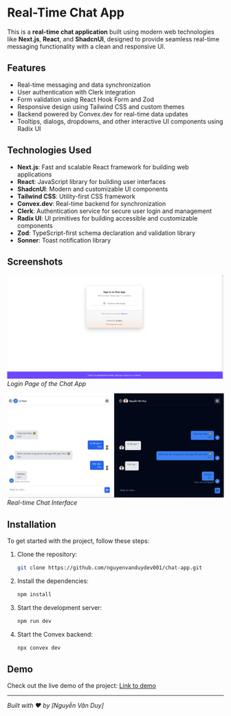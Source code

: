 # Real-Time Chat App

This is a **real-time chat application** built using modern web technologies like **Next.js**, **React**, and **ShadcnUI**, designed to provide seamless real-time messaging functionality with a clean and responsive UI.

## Features
- Real-time messaging and data synchronization
- User authentication with Clerk integration
- Form validation using React Hook Form and Zod
- Responsive design using Tailwind CSS and custom themes
- Backend powered by Convex.dev for real-time data updates
- Tooltips, dialogs, dropdowns, and other interactive UI components using Radix UI

## Technologies Used
- **Next.js**: Fast and scalable React framework for building web applications
- **React**: JavaScript library for building user interfaces
- **ShadcnUI**: Modern and customizable UI components
- **Tailwind CSS**: Utility-first CSS framework
- **Convex.dev**: Real-time backend for synchronization
- **Clerk**: Authentication service for secure user login and management
- **Radix UI**: UI primitives for building accessible and customizable components
- **Zod**: TypeScript-first schema declaration and validation library
- **Sonner**: Toast notification library

## Screenshots

![Login Page](./public/login.png)
*Login Page of the Chat App*

![Chat Interface](./public/chat.png)
*Real-time Chat Interface*

## Installation

To get started with the project, follow these steps:

1. Clone the repository:
   
   ```bash
   git clone https://github.com/nguyenvanduydev001/chat-app.git 
   ```
2. Install the dependencies:
   
   ```bash
   npm install
   ```
3. Start the development server:
   
   ```bash
   npm run dev 
   ```
4. Start the Convex backend:
   
   ```bash
   npx convex dev
   ```

## Demo
Check out the live demo of the project: [Link to demo](https://demo1-chat-app.vercel.app/)

---

*Built with ❤️ by [Nguyễn Văn Duy]*